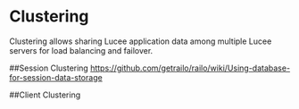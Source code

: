 # Clustering

Clustering allows sharing Lucee application data among multiple Lucee servers for load balancing and failover.

##Session Clustering
https://github.com/getrailo/railo/wiki/Using-database-for-session-data-storage

##Client Clustering

